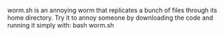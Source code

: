 worm.sh is an annoying worm that replicates
a bunch of files through its home 
directory. 
Try it to annoy someone by downloading 
the code and running it simply with: 
bash worm.sh
